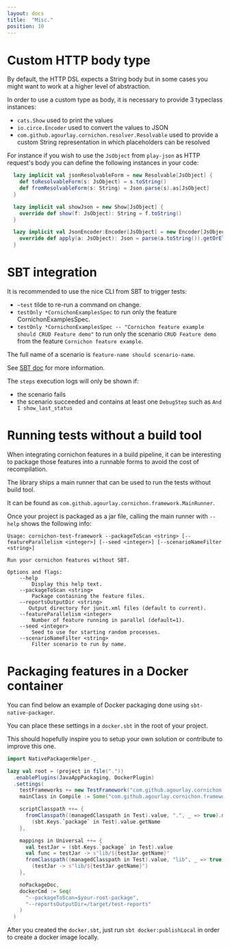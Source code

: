 ```yaml
---
layout: docs
title:  "Misc."
position: 10
---
```


# Custom HTTP body type

By default, the HTTP DSL expects a String body but in some cases you might want to work at a higher level of abstraction.

In order to use a custom type as body, it is necessary to provide 3 typeclass instances:

- `cats.Show` used to print the values
- `io.circe.Encoder` used to convert the values to JSON
- `com.github.agourlay.cornichon.resolver.Resolvable` used to provide a custom String representation in which placeholders can be resolved

For instance if you wish to use the `JsObject` from `play-json` as HTTP request's body you can define the following instances in your code:

```scala
  lazy implicit val jsonResolvableForm = new Resolvable[JsObject] {
    def toResolvableForm(s: JsObject) = s.toString()
    def fromResolvableForm(s: String) = Json.parse(s).as[JsObject]
  }

  lazy implicit val showJson = new Show[JsObject] {
    override def show(f: JsObject): String = f.toString()
  }

  lazy implicit val JsonEncoder:Encoder[JsObject] = new Encoder[JsObject] {
    override def apply(a: JsObject): Json = parse(a.toString()).getOrElse(cJson.Null)
  }
```


# SBT integration

It is recommended to use the nice CLI from SBT to trigger tests:

- `~test` tilde to re-run a command on change.
- `testOnly *CornichonExamplesSpec` to run only the feature CornichonExamplesSpec.
- `testOnly *CornichonExamplesSpec -- "Cornichon feature example should CRUD Feature demo"` to run only the scenario `CRUD Feature demo` from the feature `Cornichon feature example`.

The full name of a scenario is `feature-name should scenario-name`.

See [SBT doc](http://www.scala-sbt.org/0.13/docs/Testing.html) for more information.

The `steps` execution logs will only be shown if:
- the scenario fails
- the scenario succeeded and contains at least one `DebugStep` such as `And I show_last_status`

# Running tests without a build tool

When integrating cornichon features in a build pipeline, it can be interesting to package those features into a runnable forms to avoid the cost of recompilation.

The library ships a main runner that can be used to run the tests without build tool.

It can be found as `com.github.agourlay.cornichon.framework.MainRunner`.

Once your project is packaged as a jar file, calling the main runner with `--help` shows the following info:

```
Usage: cornichon-test-framework --packageToScan <string> [--featureParallelism <integer>] [--seed <integer>] [--scenarioNameFilter <string>]

Run your cornichon features without SBT.

Options and flags:
    --help
        Display this help text.
    --packageToScan <string>
        Package containing the feature files.
    --reportsOutputDir <string>
       Output directory for junit.xml files (default to current).
    --featureParallelism <integer>
        Number of feature running in parallel (default=1).
    --seed <integer>
        Seed to use for starting random processes.
    --scenarioNameFilter <string>
        Filter scenario to run by name.
```

# Packaging features in a Docker container

You can find below an example of Docker packaging done using `sbt-native-packager`.
 
You can place these settings in a `docker.sbt` in the root of your project.

This should hopefully inspire you to setup your own solution or contribute to improve this one.

```scala
import NativePackagerHelper._

lazy val root = (project in file("."))
  .enablePlugins(JavaAppPackaging, DockerPlugin)
  .settings(
    testFrameworks += new TestFramework("com.github.agourlay.cornichon.framework.CornichonFramework"),
    mainClass in Compile := Some("com.github.agourlay.cornichon.framework.MainRunner"),

    scriptClasspath ++= {
      fromClasspath((managedClasspath in Test).value, ".", _ => true).map(_._2) :+
        (sbt.Keys.`package` in Test).value.getName
    },

    mappings in Universal ++= {
      val testJar = (sbt.Keys.`package` in Test).value
      val func = testJar -> s"lib/${testJar.getName}"
      fromClasspath((managedClasspath in Test).value, "lib", _ => true) :+
        (testJar -> s"lib/${testJar.getName}")
    },

    noPackageDoc,
    dockerCmd := Seq(
      "--packageToScan=$your-root-package",
      "--reportsOutputDir=/target/test-reports"
    )
  )
```

After you created the `docker.sbt`, just run `sbt docker:publishLocal` in order to create a docker image locally.